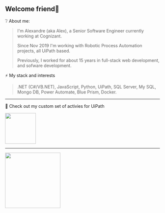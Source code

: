## Welcome friend👋

❔ About me:

> I'm Alexandre (aka Alex), a Senior Software Engineer currently working at Cognizant.
> 
> Since Nov 2019 I'm working with Robotic Process Automation projects, all UiPath based.
> 
> Previously, I worked for about 15 years in full-stack web development, and sofware development.

⚡ My stack and interests

> .NET (C#/VB.NET), JavaScript, Python, UiPath, SQL Server, My SQL, Mongo DB, Power Automate, Blue Prism, Docker.

---

🎯 Check out my custom set of activies for UiPath
<div>
<a href="https://github.com/Autossential"><img loading="lazy" height="100px" width="100px" src="https://avatars.githubusercontent.com/u/98168264?s=200&v=4" /></a>
</div>

---

<div>
<a href="https://github.com/seu-usuário-aqui">
<img loading="lazy" height="180em" src="https://github-readme-stats.vercel.app/api/top-langs/?username=alexandretperez&layout=compact&langs_count=7&theme=dracula"/>
<!--img loading="lazy" height="180em" src="https://github-readme-stats.vercel.app/api?username=<username>&show_icons=true&theme=dracula&include_all_commits=true&count_private=true"/-->
</div>

